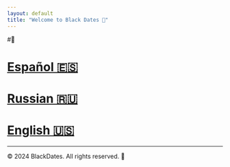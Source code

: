 ```yaml
---
layout: default
title: "Welcome to Black Dates 🖤"
---
```


#👅

# [Español 🇪🇸](es.md)
  
# [Russian 🇷🇺](ru.md)
  
# [English 🇺🇸](en.md)

---

© 2024 BlackDates. All rights reserved. 🖤

